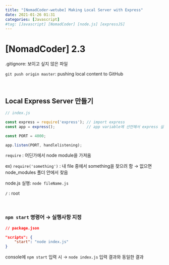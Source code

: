 ```yaml
---
title: "[NomadCoder-wetube] Making Local Server with Express"
date: 2021-01-26 01:31
categories: [Javascript]
#tag: [Javascript] [NomadCoder] [node.js] [expressJS]
---
```


# [NomadCoder] 2.3

.gitignore: 보이고 싶지 않은 파일

`git push origin master`: pushing local content to GitHub

<br>

## Local Express Server 만들기

```jsx
// index.js

const express = require('express'); // import express
const app = express();              // app variable에 선언해서 express 실행

const PORT = 4000;

app.listen(PORT, handlelistening);
```

`require` : 어딘가에서 node module을 가져옴

ex) `require('something')` : 내 file 중에서 something을 찾으려 함 → 없으면 node_modules 폴더 안에서 찾음

node.js 실행: `node fileName.js`

`/` : root

<br>

### `npm start` 명령어 → 실행사항 지정

```json
// package.json

"scripts": {
    "start": "node index.js"
}
```

console에 `npm start` 입력 시 → `node index.js` 입력 결과와 동일한 결과

